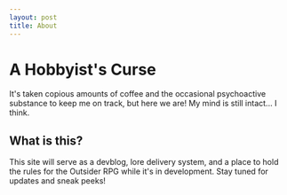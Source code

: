 ```yaml
---
layout: post
title: About
---
```


# A Hobbyist's Curse

It's taken copious amounts of coffee and the occasional psychoactive substance to keep me on track, but here we are! My mind is still intact... I think.

## What is this?

This site will serve as a devblog, lore delivery system, and a place to hold the rules for the Outsider RPG while it's in development. Stay tuned for updates and sneak peeks!
